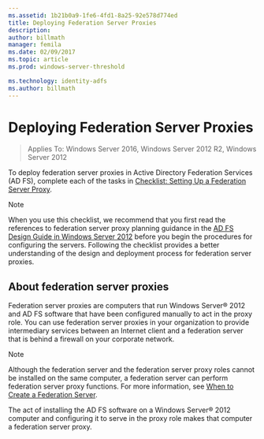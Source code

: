 ```yaml
---
ms.assetid: 1b21b0a9-1fe6-4fd1-8a25-92e578d774ed
title: Deploying Federation Server Proxies
description:
author: billmath
manager: femila
ms.date: 02/09/2017
ms.topic: article
ms.prod: windows-server-threshold

ms.technology: identity-adfs
ms.author: billmath
---
```


# Deploying Federation Server Proxies

>Applies To: Windows Server 2016, Windows Server 2012 R2, Windows Server 2012

To deploy federation server proxies in Active Directory Federation Services \(AD FS\), complete each of the tasks in [Checklist: Setting Up a Federation Server Proxy](Checklist--Setting-Up-a-Federation-Server-Proxy.md).  
  
> [!NOTE]  
> When you use this checklist, we recommend that you first read the references to federation server proxy planning guidance in the [AD FS Design Guide in Windows Server 2012](https://technet.microsoft.com/library/dd807036.aspx) before you begin the procedures for configuring the servers. Following the checklist provides a better understanding of the design and deployment process for federation server proxies.  
  
## About federation server proxies  
Federation server proxies are computers that run Windows Server® 2012 and AD FS software that have been configured manually to act in the proxy role. You can use federation server proxies in your organization to provide intermediary services between an Internet client and a federation server that is behind a firewall on your corporate network.  
  
> [!NOTE]  
> Although the federation server and the federation server proxy roles cannot be installed on the same computer, a federation server can perform federation server proxy functions. For more information, see [When to Create a Federation Server](https://technet.microsoft.com/library/dd807101.aspx).  
  
The act of installing the AD FS software on a Windows Server® 2012 computer and configuring it to serve in the proxy role makes that computer a federation server proxy.  
  

